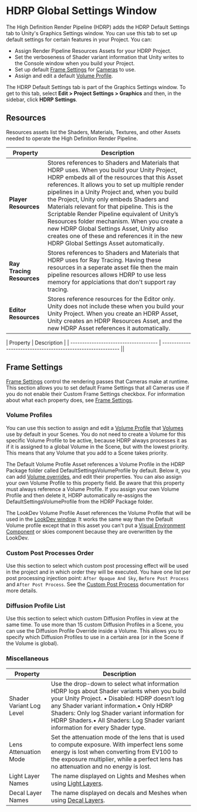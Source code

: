 # HDRP Global Settings Window

The High Definition Render Pipeline (HDRP) adds the HDRP Default Settings tab to Unity's Graphics Settings window. You can use this tab to set up default settings for certain features in your Project. You can:

- Assign Render Pipeline Resources Assets for your HDRP Project.
- Set the verboseness of Shader variant information that Unity writes to the Console window when you build your Project.
- Set up default [Frame Settings](Frame-Settings.md) for [Cameras](HDRP-Camera.md) to use.
- Assign and edit a default [Volume Profile](Volume-Profile.md).

The HDRP Default Settings tab is part of the Graphics Settings window. To get to this tab, select **Edit > Project Settings > Graphics** and then, in the sidebar, click **HDRP Settings**.

<a name="Resources"></a>
## Resources

Resources assets list the Shaders, Materials, Textures, and other Assets needed to operate the High Definition Render Pipeline.

| **Property**              | **Description**                                              |
| --------------------------| ------------------------------------------------------------ |
| **Player Resources**      | Stores references to Shaders and Materials that HDRP uses.  When you build your Unity Project, HDRP embeds all of the resources that this Asset references. It allows you to set up multiple render pipelines in a Unity Project and, when you build the Project, Unity only embeds Shaders and Materials relevant for that pipeline. This is the Scriptable Render Pipeline equivalent of Unity’s Resources folder mechanism. When you create a new HDRP Global Settings Asset, Unity also creates one of these and references it in the new HDRP Global Settings Asset automatically.|
| **Ray Tracing Resources** | Stores references to Shaders and Materials that HDRP uses for Ray Tracing. Having these resources in a seperate asset file then the main pipeline resources allows HDRP to use less memory for applciations that don't support ray tracing. |
| **Editor Resources**      | Stores reference resources for the Editor only. Unity does not include these when you build your Unity Project.  When you create an HDRP Asset, Unity creates an HDRP Resources Asset, and the new HDRP Asset references it automatically. |

| Property                              | Description                                                  |
| ------------------------------------- | ------------------------------------------------------------ ||


<a name="FrameSettings"></a>
## Frame Settings

[Frame Settings](Frame-Settings.md) control the rendering passes that Cameras make at runtime. This section allows you to set default Frame Settings that all Cameras use if you do not enable their Custom Frame Settings checkbox. For information about what each property does, see [Frame Settings](Frame-Settings.md).

<a name="VolumeProfiles"></a>

### Volume Profiles

You can use this section to assign and edit a [Volume Profile](Volume-Profile.md) that [Volumes](Volumes.md) use by default in your Scenes. You do not need to create a Volume for this specific Volume Profile to be active, because HDRP always processes it as if it is assigned to a global Volume in the Scene, but with the lowest priority. This means that any Volume that you add to a Scene takes priority.

The Default Volume Profile Asset references a Volume Profile in the HDRP Package folder called DefaultSettingsVolumeProfile by default. Below it, you can add [Volume overrides](Volume-Components.md), and edit their properties. You can also assign your own Volume Profile to this property field. Be aware that this property must always reference a Volume Profile. If you assign your own Volume Profile and then delete it, HDRP automatically re-assigns the DefaultSettingsVolumeProfile from the HDRP Package folder.

The LookDev Volume Profile Asset references the Volume Profile that will be used in the [LookDev window](Look-Dev.md). It works the same way than the Default Volume profile except that in this asset you can't put a [Visual Environment Component](Override-Visual-Environment.md) or skies component because they are overwritten by the LookDev.

<a name="CustomPostProcesses"></a>

### Custom Post Processes Order

Use this section to select which custom post processing effect will be used in the project and in which order they will be executed.
You have one list per post processing injection point: `After Opaque And Sky`, `Before Post Process` and `After Post Process`. See the [Custom Post Process](Custom-Post-Process.md) documentation for more details.

<a name="DiffusionProfileList"></a>

### Diffusion Profile List

Use this section to select which custom Diffusion Profiles in view at the same time. To use more than 15 custom Diffusion Profiles in a Scene, you can use the Diffusion Profile Override inside a Volume. This allows you to specify which Diffusion Profiles to use in a certain area (or in the Scene if the Volume is global).

<a name="Misc"></a>

### Miscellaneous

| **Property**              | **Description**                                              |
| --------------------------| ------------------------------------------------------------ |
| Shader Variant Log Level              | Use the drop-down to select what information HDRP logs about Shader variants when you build your Unity Project. • Disabled: HDRP doesn’t log any Shader variant information.• Only HDRP Shaders: Only log Shader variant information for HDRP Shaders.• All Shaders: Log Shader variant information for every Shader type. |
| Lens Attenuation Mode                 | Set the attenuation mode of the lens that is used to compute exposure. With imperfect lens some energy is lost when converting from EV100 to the exposure multiplier, while a perfect lens has no attenuation and no energy is lost. |
| Light Layer Names                     | The name displayed on Lights and Meshes when using [Light Layers](Light-Layers.md). |
| Decal Layer Names                     | The name displayed on decals and Meshes when using [Decal Layers](Decal.md).
